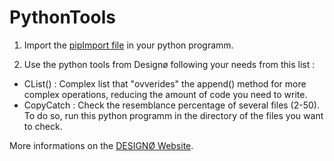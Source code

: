 # PythonTools

1. Import the [pipImport file](https://github.com/Dequavious6/PythonTools/edit/main/pipImport.py) in your python programm.

2. Use the python tools from Designø following your needs from this list : 
  - CList() : Complex list that "ovverides" the append() method for more complex operations, reducing the amount of code you need to write.
  - CopyCatch : Check the resemblance percentage of several files (2-50). To do so, run this python programm in the directory of the files you want to check.
 
More informations on the [DESIGNØ Website](https://designø.com).
